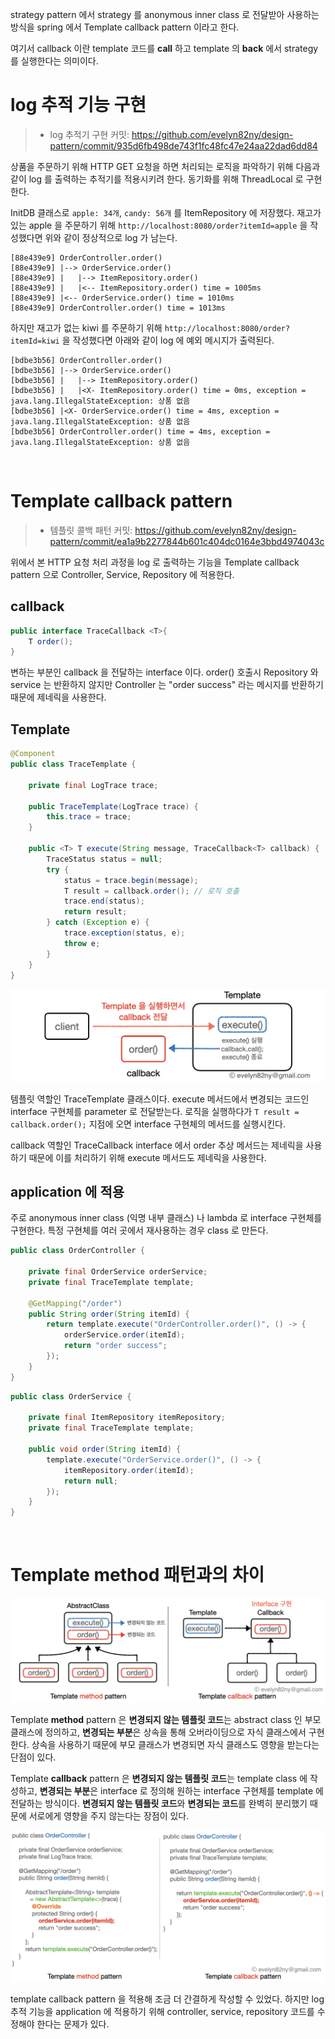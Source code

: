 strategy pattern 에서 strategy 를 anonymous inner class 로 전달받아 사용하는 방식을 spring 에서 Template callback pattern 이라고 한다.

여기서 callback 이란 template 코드를 **call** 하고 template 의 **back** 에서 strategy 를 실행한다는 의미이다.
<br>

# log 추적 기능 구현

>- log 추적기 구현 커밋: https://github.com/evelyn82ny/design-pattern/commit/935d6fb498de743f1fc48fc47e24aa22dad6dd84

상품을 주문하기 위해 HTTP GET 요청을 하면 처리되는 로직을 파악하기 위해 다음과 같이 log 를 출력하는 추적기를 적용시키려 한다. 동기화를 위해 ThreadLocal 로 구현한다.

InitDB 클래스로 ```apple: 34개```, ```candy: 56개``` 를 ItemRepository 에 저장했다. 재고가 있는 apple 을 주문하기 위해 ```http://localhost:8080/order?itemId=apple``` 을 작성했다면 위와 같이 정상적으로 log 가 남는다.

```text
[88e439e9] OrderController.order()
[88e439e9] |--> OrderService.order()
[88e439e9] |   |--> ItemRepository.order()
[88e439e9] |   |<-- ItemRepository.order() time = 1005ms
[88e439e9] |<-- OrderService.order() time = 1010ms
[88e439e9] OrderController.order() time = 1013ms
```

하지만 재고가 없는 kiwi 를 주문하기 위해 ```http://localhost:8080/order?itemId=kiwi``` 을 작성했다면 아래와 같이 log 에 예외 메시지가 출력된다.

```text
[bdbe3b56] OrderController.order()
[bdbe3b56] |--> OrderService.order()
[bdbe3b56] |   |--> ItemRepository.order()
[bdbe3b56] |   |<X- ItemRepository.order() time = 0ms, exception = java.lang.IllegalStateException: 상품 없음
[bdbe3b56] |<X- OrderService.order() time = 4ms, exception = java.lang.IllegalStateException: 상품 없음
[bdbe3b56] OrderController.order() time = 4ms, exception = java.lang.IllegalStateException: 상품 없음
```
<br>

# Template callback pattern

>- 템플릿 콜백 패턴 커밋: https://github.com/evelyn82ny/design-pattern/commit/ea1a9b2277844b601c404dc0164e3bbd4974043c

위에서 본 HTTP 요청 처리 과정을 log 로 출력하는 기능을 Template callback pattern 으로 Controller, Service, Repository 에 적용한다.

## callback

```java
public interface TraceCallback <T>{
    T order();
}
```
변하는 부분인 callback 을 전달하는 interface 이다. order() 호출시 Repository 와 service 는 반환하지 않지만 Controller 는 "order success" 라는 메시지를 반환하기 때문에 제네릭을 사용한다.

## Template

```java
@Component
public class TraceTemplate {

    private final LogTrace trace;

    public TraceTemplate(LogTrace trace) {
        this.trace = trace;
    }

    public <T> T execute(String message, TraceCallback<T> callback) {
        TraceStatus status = null;
        try {
            status = trace.begin(message);
            T result = callback.order(); // 로직 호출
            trace.end(status);
            return result;
        } catch (Exception e) {
            trace.exception(status, e);
            throw e;
        }
    }
}
```
![png](/design-pattern/_img/template_callback_pattern.png)

템플릿 역할인 TraceTemplate 클래스이다. execute 메서드에서 변경되는 코드인 interface 구현체를 parameter 로 전달받는다. 로직을 실행하다가 ```T result = callback.order();``` 지점에 오면 interface 구현체의 메서드를 실행시킨다.

callback 역할인 TraceCallback interface 에서 order 추상 메서드는 제네릭을 사용하기 때문에 이를 처리하기 위해 execute 메서드도 제네릭을 사용한다.
<br>

## application 에 적용

주로 anonymous inner class (익명 내부 클래스) 나 lambda 로 interface 구현체를 구현한다. 특정 구현체를 여러 곳에서 재사용하는 경우 class 로 만든다.

```java
public class OrderController {

    private final OrderService orderService;
    private final TraceTemplate template;

    @GetMapping("/order")
    public String order(String itemId) {
        return template.execute("OrderController.order()", () -> {
            orderService.order(itemId);
            return "order success";
        });
    }
}
```

```java
public class OrderService {

    private final ItemRepository itemRepository;
    private final TraceTemplate template;

    public void order(String itemId) {
        template.execute("OrderService.order()", () -> {
            itemRepository.order(itemId);
            return null;
        });
    }
}
```
<br>

# Template method 패턴과의 차이

![png](/design-pattern/_img/template_method_vs_callback_structure.png)

Template **method** pattern 은 **변경되지 않는 템플릿 코드**는 abstract class 인 부모 클래스에 정의하고, **변경되는 부분**은 상속을 통해 오버라이딩으로 자식 클래스에서 구현한다. 상속을 사용하기 때문에 부모 클래스가 변경되면 자식 클래스도 영향을 받는다는 단점이 있다.

Template **callback** pattern 은 **변경되지 않는 템플릿 코드**는 template class 에 작성하고, **변경되는 부분**은 interface 로 정의해 원하는 interface 구현체를 template 에 전달하는 방식이다. **변경되지 않는 템플릿 코드**와 **변경되는 코드**를 완벽히 분리했기 때문에 서로에게 영향을 주지 않는다는 장점이 있다.

![png](/design-pattern/_img/template_method_vs_callback_code.png)

template callback pattern 을 적용해 조금 더 간결하게 작성할 수 있었다. 하지만 log 추적 기능을 application 에 적용하기 위해 controller, service, repository 코드를 수정해야 한다는 문제가 있다.